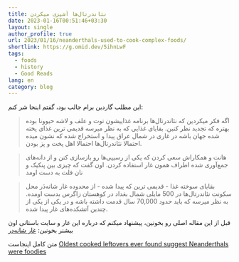 ```yaml
---
title: نئاندرتال‌ها آشپزی میکردن
date: 2023-01-16T00:51:46+03:30
layout: single
author_profile: true
url: 2023/01/16/neanderthals-used-to-cook-complex-foods/
shortlink: https://g.omid.dev/5ihnLwF
tags:
  - foods
  - history
  - Good Reads
lang: en
category: blog
---
```

این مطلب گاردین برام جالب بود، گفتم اینجا شر کنم:

> اگه فکر میکردین که نئاندرتال‌ها برنامه غذاییشون توت و علف و لاشه حیوونا بوده بهتره که تجدید نظر کنین. بقایای غذایی که به نظر میرسه قدیمی ترین غذای پخته شده جهان باشه در غاری در شمال عراق پیدا و استخراج شده که نشون میده احتمالا نئاندرتال‌ها احتمالا اهل پخت و پز بودن.

> هانت و همکاراش سعی کردن که یکی از رسیپی‌ها رو بازسازی کنن و از دانه‌های جمع‌آوری شده اطراف همون غار استفاده کردن. اون گفت که چیزی بین پنکیک و نان فلت به دست اومد

> بقایای سوخته غذا - قدیمی ترین که پیدا شده - از محدوده غار شانه‌دَر محل سکونت نئاندرتال‌ها در 500 مایلی شمال بغداد در کوهستان زاگرس بدست اومده. به نظر میرسه که باید حدود 70,000 سال قدمت داشته باشه و در یکی از یکی از چندین آتشکده‌های غار پیدا شده.

قبل از این مقاله اصلی رو بخونین، پیشنهاد میکنم که درباره این غار و سایت باستانی اون بیشنر بخونین: [غار شانه‌در
](https://fa.wikipedia.org/wiki/%D8%BA%D8%A7%D8%B1_%D8%B4%D8%A7%D9%86%D9%87%E2%80%8C%D8%AF%D8%B1)


متن کامل اینجاست [Oldest cooked leftovers ever found suggest Neanderthals were foodies](https://www.theguardian.com/science/2022/nov/23/oldest-cooked-leftovers-ever-found-suggest-neanderthals-were-foodies)